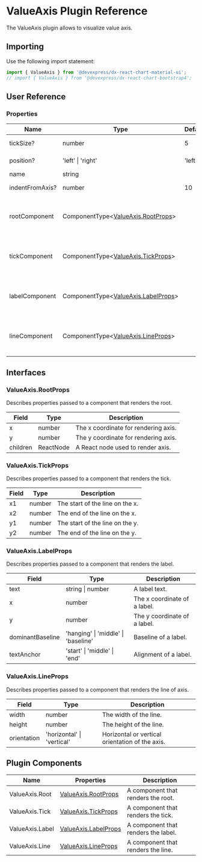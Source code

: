 # ValueAxis Plugin Reference

The ValueAxis plugin allows to visualize value axis.

## Importing

Use the following import statement:

```js
import { ValueAxis } from '@devexpress/dx-react-chart-material-ui';
// import { ValueAxis } from '@devexpress/dx-react-chart-bootstrap4';
```
## User Reference

### Properties

Name | Type | Default | Description
-----|------|---------|------------
tickSize? | number | 5 | Length of the tick.
position? | 'left' &#124; 'right' | 'left' | Axis position.
name | string | | Axis name.
indentFromAxis? | number | 10 | Indent from axis.
rootComponent | ComponentType&lt;[ValueAxis.RootProps](#valueaxisrootprops)&gt; | | A component that renders the root.
tickComponent | ComponentType&lt;[ValueAxis.TickProps](#valueaxistickprops)&gt; | | A component that renders the tick.
labelComponent | ComponentType&lt;[ValueAxis.LabelProps](#valueaxislabelprops)&gt; | | A component that renders the label.
lineComponent | ComponentType&lt;[ValueAxis.LineProps](#valueaxislineprops)&gt; | | A component that renders the line.

## Interfaces

### ValueAxis.RootProps

Describes properties passed to a component that renders the root.

Field | Type | Description
------|------|------------
x | number | The x coordinate for rendering axis.
y | number | The y coordinate for rendering axis.
children | ReactNode | A React node used to render axis.

### ValueAxis.TickProps

Describes properties passed to a component that renders the tick.

Field | Type | Description
------|------|------------
x1 | number | The start of the line on the x.
x2 | number | The end of the line on the x.
y1 | number | The start of the line on the y.
y2 | number | The end of the line on the y.

### ValueAxis.LabelProps

Describes properties passed to a component that renders the label.

Field | Type | Description
------|------|------------
text | string &#124; number | A label text.
x | number | The x coordinate of a label.
y | number | The y coordinate of a label.
dominantBaseline | 'hanging' &#124; 'middle' &#124; 'baseline' | Baseline of a label.
textAnchor | 'start' &#124; 'middle' &#124; 'end' | Alignment of a label.

### ValueAxis.LineProps

Describes properties passed to a component that renders the line of axis.

Field | Type | Description
------|------|------------
width | number | The width of the line.
height | number | The height of the line.
orientation | 'horizontal' &#124; 'vertical' | Horizontal or vertical orientation of the axis.

## Plugin Components

Name | Properties | Description
-----|------------|------------
ValueAxis.Root | [ValueAxis.RootProps](#valueaxisrootprops) | A component that renders the root.
ValueAxis.Tick | [ValueAxis.TickProps](#valueaxistickprops) | A component that renders the tick.
ValueAxis.Label | [ValueAxis.LabelProps](#valueaxislabelprops) | A component that renders the label.
ValueAxis.Line | [ValueAxis.LineProps](#valueaxislineprops) | A component that renders the line.
